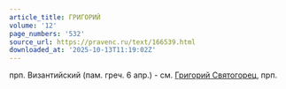 ```yaml
---
article_title: ГРИГОРИЙ
volume: '12'
page_numbers: '532'
source_url: https://pravenc.ru/text/166539.html
downloaded_at: '2025-10-13T11:19:02Z'
---
```


прп. Византийский (пам. греч. 6 апр.) - см. [Григорий Святогорец](<https://pravenc.ru/text/Григорий Святогорец.html>), прп.
